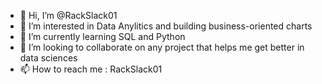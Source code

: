 - 👋 Hi, I’m @RackSlack01
- 👀 I’m interested in Data Anylitics and building business-oriented charts
- 🌱 I’m currently learning SQL and Python
- 💞️ I’m looking to collaborate on any project that helps me get better in data sciences
- 📫 How to reach me : RackSlack01

<!---
RackSlack01/RackSlack01 is a ✨ special ✨ repository because its `README.md` (this file) appears on your GitHub profile.
You can click the Preview link to take a look at your changes.
--->
